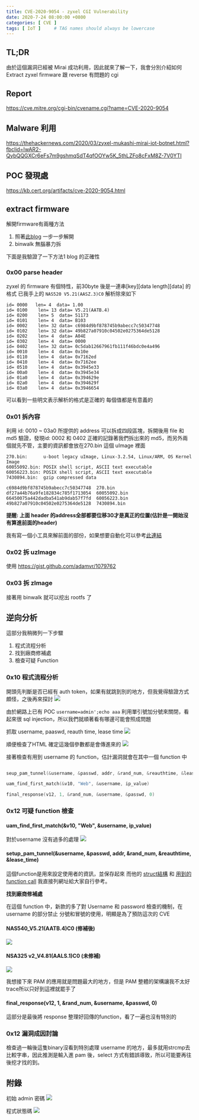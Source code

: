 ```yaml
---
title: CVE-2020-9054 - zyxel CGI Vulnerability
date: 2020-7-24 08:00:00 +0800
categories: [ CVE ]
tags: [ IoT ]     # TAG names should always be lowercase
---
```


## TL;DR
由於這個漏洞已經被 Mirai 成功利用，因此就來了解一下，我會分別介紹如何 Extract zyxel firmware 跟 reverse 有問題的 cgi


## Report

https://cve.mitre.org/cgi-bin/cvename.cgi?name=CVE-2020-9054

## Malware 利用
https://thehackernews.com/2020/03/zyxel-mukashi-mirai-iot-botnet.html?fbclid=IwAR2-QybQQGXCr6eFs7m9gshmqSdT4qfOOYw5K_5thLZFo8cFxM8Z-7V0YTI


## POC 發現處
https://kb.cert.org/artifacts/cve-2020-9054.html



## extract firmware

解開firmware有兩種方法
1. 照著[此blog](https://www.pentestpartners.com/security-blog/using-hexdump-analysis-for-firmware-extraction-a-how-to/) 一步一步解開
2. binwalk 無腦暴力拆

下面是我驗證了一下方法1 blog 的正確性
### 0x00 parse header
 zyxel 的 firmware 有個特性，前30byte 後是一連串[key][data length][data] 的格式
 已我手上的	`NAS520 V5.21(AASZ.3)C0` 解析除來如下
 ```
 id= 0000	len= 4	data= 1.00
id= 0100	len= 13	data= V5.21(AATB.4)
id= 0200	len= 5	data= 51173
id= 0101	len= 4	data= B103
id= 0002	len= 32	data= c6984d9bf878745b9abecc7c50347748
id= 0102	len= 32	data= 49b827a07910c04502e0275364de5128
id= 0202	len= 4	data= A04E
id= 0302	len= 4	data= 0000
id= 0402	len= 32	data= 0c5dab12667961fb111f46bdc0e4a496
id= 0010	len= 4	data= 0x10e
id= 0110	len= 4	data= 0x7162ed
id= 0410	len= 4	data= 0x7162ee
id= 0510	len= 4	data= 0x3945e33
id= 00a0	len= 4	data= 0x3945e34
id= 01a0	len= 4	data= 0x394629e
id= 02a0	len= 4	data= 0x394629f
id= 03a0	len= 4	data= 0x3946654
 ```
可以看到一些明文表示解析的格式是正確的
每個值都是有意義的

### 0x01 拆內容
利用 id: 0010 ~ 03a0 所提供的 address 可以拆成四段區塊，拆開後用 file 和 md5 驗證，發現id: 0002 和 0402 正確的記錄著我們拆出來的 md5，而另外兩個就先不管，主要的資訊都會放在270.bin 這個 uImage 裡面
```
270.bin:      u-boot legacy uImage, Linux-3.2.54, Linux/ARM, OS Kernel Image 
60055092.bin: POSIX shell script, ASCII text executable
60056223.bin: POSIX shell script, ASCII text executable
7430894.bin:  gzip compressed data

c6984d9bf878745b9abecc7c50347748  270.bin
df27a44b76a9fe182834c785f1713054  60055092.bin
66450075a442dadba541ab9dab57f7fd  60056223.bin
49b827a07910c04502e0275364de5128  7430894.bin
```

**提醒: 上面 header 的address全部都要位移30才是真正的位置(估計是一開始沒有算進前面的header)**

我有寫一個小工具來解前面的部份，如果想要自動化可以參考[此連結](https://github.com/Will03/zyxel_firmware_Extractor)

### 0x02 拆 uzImage
使用 https://gist.github.com/adamvr/1079762

### 0x03 拆 zImage
接著用 binwalk 就可以挖出 rootfs 了

## 逆向分析

這部分我稍微列一下步驟
1. 程式流程分析
2. 找到廠商修補處
3. 檢查可疑 Function

### 0x10 程式流程分析

開頭先判斷是否已經有 auth token，如果有就跳到別的地方，但我覺得驗證方式頗怪，之後再來探討
![](https://i.imgur.com/89I1Mqs.png)



由於網路上已有 POC `username=admin';echo aaa` 利用單引號加分號來關閉，看起來很 sql injection，所以我們就順著看有哪邊可能會照成問題

抓取 username, paaswd, reauth time, lease time 
![](https://i.imgur.com/CrTr9Lu.png)

順便檢查了HTML 確定這幾個參數都是會傳進來的
![](https://i.imgur.com/GMMFjYt.png)


接著檢查有用到 username 的 function，估計漏洞就會在其中一個 function 中

```c

seup_pam_tunnel(&username, &passwd, addr, &rand_num, &reauthtime, &lease_time)

uam_find_first_match(&v10, "Web", &username, ip_value)

final_response(v12, 1, &rand_num, &username, &passwd, 0)
```


### 0x12 可疑 function 檢查
#### uam_find_first_match(&v10, "Web", &username, ip_value)

對於username 沒有過多的處理
![](https://i.imgur.com/03KrCjr.png)

#### setup_pam_tunnel(&username, &passwd, addr, &rand_num, &reauthtime, &lease_time)
這個function是用來設定使用者的資訊，並保存起來 而他的 [struct結構](
https://fossies.org/dox/Linux-PAM-1.3.1/structpam__handle.html) 和 [用到的 function call](https://pubs.opengroup.org/onlinepubs/008329799/apdxa.htm)
我直接列網址給大家自行參考。

**找到廠商修補處**

在這個 function 中，新款的多了對 Username 和 password 檢查的機制，在username 的部分禁止 分號和冒號的使用，明顯是為了預防這次的 CVE

#### NAS540_V5.21(AATB.4)C0 (修補後)
![](https://i.imgur.com/GiGa8gJ.png)

#### NSA325 v2_V4.81(AALS.1)C0 (未修補)
![](https://i.imgur.com/jjoe06K.png)

我想接下來 PAM 的應用就是問題最大的地方，但是 PAM 整體的架構讓我不太好trace所以只好到這裡就罷手了
 
#### final_response(v12, 1, &rand_num, &username, &passwd, 0)
這部分是最後將 response 整理好回傳的function，看了一遍也沒有特別的

### 0x12 漏洞成因討論
檢查過一輪後這隻binary沒看到特別處理 username 的地方，最多就用strcmp去比較字串，因此推測是輸入進 pam 後，select 方式有錯誤導致，所以可能要再往後挖才找的到。


## 附錄

初始 admin 密碼
![](https://i.imgur.com/I0FiI1K.png)

程式狀態碼
![](https://i.imgur.com/6Okkaxa.png)






